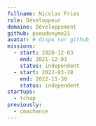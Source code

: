```yaml
---
fullname: Nicolas Fries
role: Développeur
domaine: Développement
github: pseudonyme21
avatar: # dispo sur github
missions:
  - start: 2020-12-03
    end: 2021-12-03
    status: independent
  - start: 2022-03-28
    end: 2022-11-30
    status: independent
startups:
  - tchap
previously:
  - cmachance
---
```


